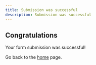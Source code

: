 ```yaml
---
title: Submission was successful
description: Submission was successful
---
```


## Congratulations
Your form submission was successful!

Go back to the [home](/) page.
